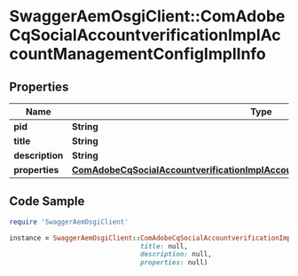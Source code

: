 # SwaggerAemOsgiClient::ComAdobeCqSocialAccountverificationImplAccountManagementConfigImplInfo

## Properties

Name | Type | Description | Notes
------------ | ------------- | ------------- | -------------
**pid** | **String** |  | [optional] 
**title** | **String** |  | [optional] 
**description** | **String** |  | [optional] 
**properties** | [**ComAdobeCqSocialAccountverificationImplAccountManagementConfigImplProperties**](ComAdobeCqSocialAccountverificationImplAccountManagementConfigImplProperties.md) |  | [optional] 

## Code Sample

```ruby
require 'SwaggerAemOsgiClient'

instance = SwaggerAemOsgiClient::ComAdobeCqSocialAccountverificationImplAccountManagementConfigImplInfo.new(pid: null,
                                 title: null,
                                 description: null,
                                 properties: null)
```


